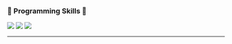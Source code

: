 ### 🌼 Programming Skills 🌼
<img src="https://img.shields.io/badge/Git-green?style=flat&logo=Git&logoColor=F05032"/>
<img src="https://img.shields.io/badge/Linux-blue?style=flat&logo=Linux&logoColor=FCC624"/>
<img src="https://img.shields.io/badge/Java-007396?style=flat&logo=Java&logoColor=FF160B"/>

------


<!--
**SEBBE39JINAKIM/SEBBE39JINAKIM** is a ✨ _special_ ✨ repository because its `README.md` (this file) appears on your GitHub profile.

Here are some ideas to get you started:

- 🔭 I’m currently working on ...
- 🌱 I’m currently learning ...
- 👯 I’m looking to collaborate on ...
- 🤔 I’m looking for help with ...
- 💬 Ask me about ...
- 📫 How to reach me: ...
- 😄 Pronouns: ...
- ⚡ Fun fact: ...
-->
